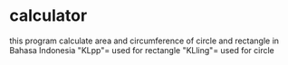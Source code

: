 # calculator
this program calculate area and circumference of circle and rectangle in Bahasa Indonesia "KLpp"= used for rectangle "KLling"= used for circle 
